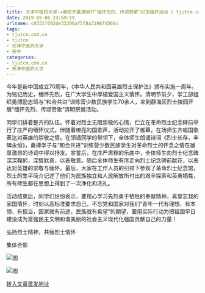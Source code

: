 ```yaml
---
title: 天津中医药大学->我校开展清明节“缅怀先烈、传颂赞歌”纪念缅怀活动 | tjutcm.com.cn
date: 2019-05-06 23:59:59
urlname: c0351f602de33300af5f8a3196fd560c
tags: 
- tjutcm.com.cn
- tjutcm
- 天津中医药大学
- 天中
categories:
- tjutcm.com.cn
- 天津中医药大学
---
```


今年是新中国成立70周年，《中华人民共和国英雄烈士保护法》颁布实施一周年。为铭记历史，缅怀先烈，在广大学生中厚植爱国主义情怀。清明节前夕，学工部组织勇搏励志班与“和合共进”训练营少数民族学生70余人，来到静海区烈士陵园开展“缅怀先烈、传颂赞歌”清明祭奠活动。

同学们排着整齐的队伍，怀着对烈士无限崇敬的心情，伫立在革命烈士纪念碑前举行了庄严的缅怀仪式。伴随着嘹亮的国歌声，活动拉开了帷幕，在场师生齐唱国歌表达对英雄的崇敬之情。在领诵同学的带领下，全体师生朗诵诗词《烈士长存，丰碑永恒》，勇搏学子与“和合共进”训练营少数民族学生对革命烈士的怀念之情在雄厚激昂的诗词中得以抒发。宣誓后，在庄严肃穆的乐曲中，全体师生向烈士纪念碑深深鞠躬，深情默哀，以表敬意。随后全体师生有序走向烈士纪念碑前献花，以表达对英雄的崇敬与缅怀。最后，大家在工作人员的引领下参观了革命烈士纪念馆，烈士的生平简介记述了他们为民族独立和人民解放所付出的艰辛探索和英勇牺牲，所有师生都在思想上得到了一次净化和洗礼。

活动结束后，同学们纷纷表示，要用心学习先烈勇于牺牲的奉献精神，真挚忘我的家国情怀，时刻以高标准要求自己，不忘党和国家对我们“青年一代有理想、有本领、有担当，国家就有前途，民族就有希望”的期望，要用实际行动为把祖国早日建设成为富强民主文明和谐美丽的社会主义现代化强国贡献自己的力量！

弘扬烈士精神，共缅烈士情怀

集体合影

![图](http://news13.tjutcm.edu.cn/__local/D/0E/06/D774F990A6AC63BAA0D5CE94259_1ECD4F92_90B29.png)

![图](http://news13.tjutcm.edu.cn/__local/D/9D/A6/61198EB698794A3FE6C44269A31_C2FF8490_28F76.png)

[转入文章首发地址](http://news13.tjutcm.edu.cn/info/1526/12961.htm)
